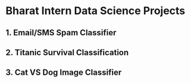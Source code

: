 # Bharat Intern Data Science Projects
## 1. Email/SMS Spam Classifier
## 2. Titanic Survival Classification
## 3. Cat VS Dog Image Classifier
